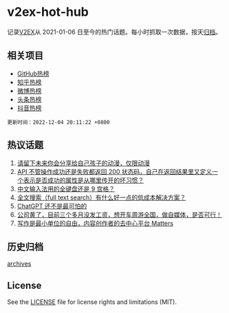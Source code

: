 # v2ex-hot-hub

 记录[V2EX](https://www.v2ex.com/)从 2021-01-06 日至今的热门话题。每小时抓取一次数据，按天[归档](archives)。
 
 ## 相关项目

- [GitHub热榜](https://github.com/snaildev/github-hot-hub)
- [知乎热榜](https://github.com/snaildev/zhihu-hot-hub)
- [微博热榜](https://github.com/snaildev/weibo-hot-hub)
- [头条热榜](https://github.com/snaildev/toutiao-hot-hub)
- [抖音热榜](https://github.com/snaildev/douyin-hot-hub)


 `更新时间：2022-12-04 20:11:22 +0800`

## 热议话题

1. [请留下未来你会分享给自己孩子的动漫，仅限动漫](https://www.v2ex.com/t/899934)
1. [API 不管操作成功还是失败都返回 200 状态码，自己在返回结果里又定义一个表示是否成功的属性是从哪里传开的坏习惯？](https://www.v2ex.com/t/899875)
1. [中文输入法用的全键盘还是 9 宫格？](https://www.v2ex.com/t/899861)
1. [全文搜索（full text search）有什么好一点的低成本解决方案？](https://www.v2ex.com/t/899924)
1. [ChatGPT 还不是最可怕的](https://www.v2ex.com/t/899927)
1. [公司黄了，目前三个多月没发工资，想开车周游全国，做自媒体，是否可行！](https://www.v2ex.com/t/900016)
1. [写作是最小单位的自由，内容创作者的去中心平台 Matters](https://www.v2ex.com/t/899879)

## 历史归档

[archives](archives)

## License

See the [LICENSE](LICENSE) file for license rights and limitations (MIT).
